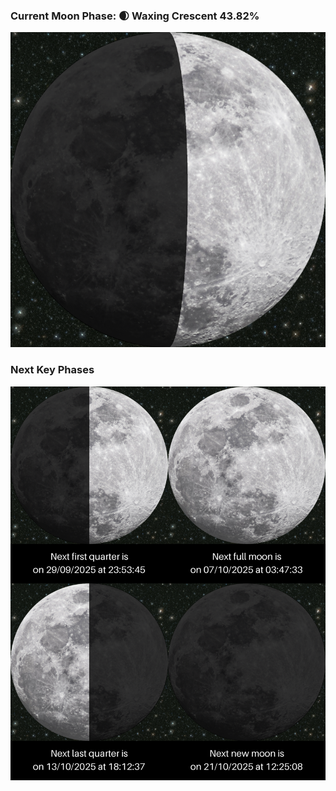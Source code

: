 ### Current Moon Phase: 🌒 Waxing Crescent 43.82%
![Moon Phase](moonphase.png)
### Next Key Phases
![Gallery](gallery.png)